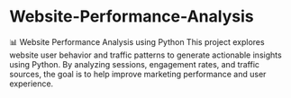 # Website-Performance-Analysis
📊 Website Performance Analysis using Python This project explores website user behavior and traffic patterns to generate actionable insights using Python. By analyzing sessions, engagement rates, and traffic sources, the goal is to help improve marketing performance and user experience.

